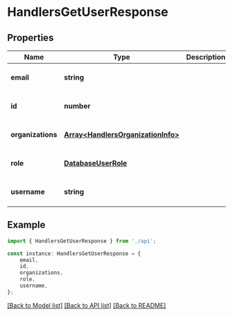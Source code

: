 # HandlersGetUserResponse


## Properties

Name | Type | Description | Notes
------------ | ------------- | ------------- | -------------
**email** | **string** |  | [optional] [default to undefined]
**id** | **number** |  | [optional] [default to undefined]
**organizations** | [**Array&lt;HandlersOrganizationInfo&gt;**](HandlersOrganizationInfo.md) |  | [optional] [default to undefined]
**role** | [**DatabaseUserRole**](DatabaseUserRole.md) |  | [optional] [default to undefined]
**username** | **string** |  | [optional] [default to undefined]

## Example

```typescript
import { HandlersGetUserResponse } from './api';

const instance: HandlersGetUserResponse = {
    email,
    id,
    organizations,
    role,
    username,
};
```

[[Back to Model list]](../README.md#documentation-for-models) [[Back to API list]](../README.md#documentation-for-api-endpoints) [[Back to README]](../README.md)
